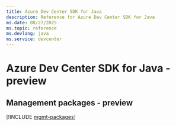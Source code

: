```yaml
---
title: Azure Dev Center SDK for Java
description: Reference for Azure Dev Center SDK for Java
ms.date: 08/27/2025
ms.topic: reference
ms.devlang: java
ms.service: devcenter
---
```

# Azure Dev Center SDK for Java - preview

## Management packages - preview
[!INCLUDE [mgmt-packages](dev-center-mgmt-index.md)]